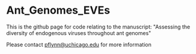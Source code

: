 # Ant_Genomes_EVEs
This is the github page for code relating to the manuscript: "Assessing the diversity of endogenous viruses throughout ant genomes"

Please contact pflynn@uchicago.edu for more information
